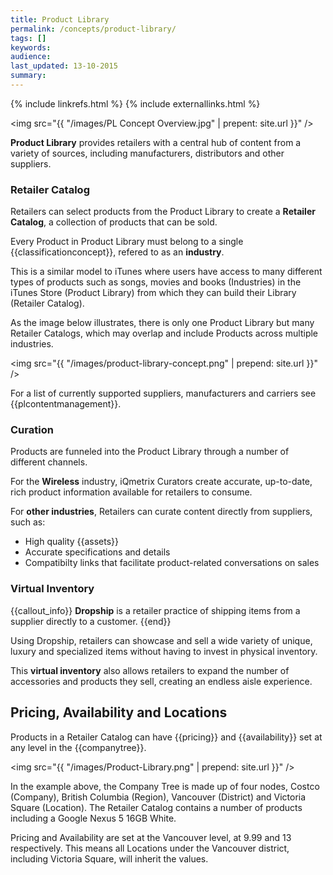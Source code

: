 ```yaml
---
title: Product Library
permalink: /concepts/product-library/
tags: []
keywords: 
audience: 
last_updated: 13-10-2015
summary: 
---
```


{% include linkrefs.html %}
{% include externallinks.html %}

<img src="{{ "/images/PL Concept Overview.jpg" | prepent: site.url }}" />

**Product Library** provides retailers with a central hub of content from a variety of sources, including manufacturers, distributors and other suppliers.

### Retailer Catalog

Retailers can select products from the Product Library to create a **Retailer Catalog**, a collection of products that can be sold.

Every Product in Product Library must belong to a single {{classificationconcept}}, refered to as an **industry**.

This is a similar model to iTunes where users have access to many different types of products such as songs, movies and books (Industries) in the iTunes Store (Product Library) from which they can build their Library (Retailer Catalog). 

As the image below illustrates, there is only one Product Library but many Retailer Catalogs, which may overlap and include Products across multiple industries. 

<img src="{{ "/images/product-library-concept.png" | prepend: site.url }}" />

For a list of currently supported suppliers, manufacturers and carriers see {{plcontentmanagement}}.

### Curation

Products are funneled into the Product Library through a number of different channels.

For the **Wireless** industry, iQmetrix Curators create accurate, up-to-date, rich product information available for retailers to consume.

For **other industries**, Retailers can curate content directly from suppliers, such as:

* High quality {{assets}} 
* Accurate specifications and details
* Compatibilty links that facilitate product-related conversations on sales

### Virtual Inventory

{{callout_info}}
<strong>Dropship</strong> is a retailer practice of shipping items from a supplier directly to a customer.
{{end}}

Using Dropship, retailers can showcase and sell a wide variety of unique, luxury and specialized items without having to invest in physical inventory. 

This **virtual inventory** also allows retailers to expand the number of accessories and products they sell, creating an endless aisle experience.

## Pricing, Availability and Locations

Products in a Retailer Catalog can have {{pricing}} and {{availability}} set at any level in the {{companytree}}.

<img src="{{ "/images/Product-Library.png" | prepend: site.url }}" />

In the example above, the Company Tree is made up of four nodes, Costco (Company), British Columbia (Region), Vancouver (District) and Victoria Square (Location). The Retailer Catalog contains a number of products including a Google Nexus 5 16GB White.

Pricing and Availability are set at the Vancouver level, at 9.99 and 13 respectively. This means all Locations under the Vancouver district, including Victoria Square, will inherit the values.